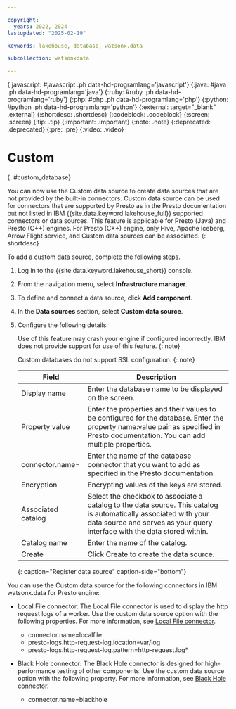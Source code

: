 ```yaml
---

copyright:
  years: 2022, 2024
lastupdated: "2025-02-19"

keywords: lakehouse, database, watsonx.data

subcollection: watsonxdata

---
```


{:javascript: #javascript .ph data-hd-programlang='javascript'}
{:java: #java .ph data-hd-programlang='java'}
{:ruby: #ruby .ph data-hd-programlang='ruby'}
{:php: #php .ph data-hd-programlang='php'}
{:python: #python .ph data-hd-programlang='python'}
{:external: target="_blank" .external}
{:shortdesc: .shortdesc}
{:codeblock: .codeblock}
{:screen: .screen}
{:tip: .tip}
{:important: .important}
{:note: .note}
{:deprecated: .deprecated}
{:pre: .pre}
{:video: .video}


# Custom
{: #custom_database}

You can now use the Custom data source to create data sources that are not provided by the built-in connectors. Custom data source can be used for connectors that are supported by Presto as in the Presto documentation but not listed in IBM {{site.data.keyword.lakehouse_full}} supported connectors or data sources. This feature is applicable for Presto (Java) and Presto (C++) engines. For Presto (C++) engine, only Hive, Apache Iceberg, Arrow Flight service, and Custom data sources can be associated.
{: shortdesc}


To add a custom data source, complete the following steps.

1. Log in to the {{site.data.keyword.lakehouse_short}} console.
2. From the navigation menu, select **Infrastructure manager**.
3. To define and connect a data source, click **Add component**.
4. In the **Data sources** section, select **Custom data source**.
5. Configure the following details:


    Use of this feature may crash your engine if configured incorrectly. IBM does not provide support for use of this feature.
   {: note}

    Custom databases do not support SSL configuration.
   {: note}



    | Field           | Description        |
    |------------------|--------------------|
    | Display name    | Enter the database name to be displayed on the screen. |
    | Property value             | Enter the properties and their values to be configured for the database. Enter the property name:value pair as specified in Presto documentation. You can add multiple properties.|
    | connector.name=     | Enter the name of the database connector that you want to add as specified in the Presto documentation.  |
    | Encryption           | Encrypting values of the keys are stored.  |
    | Associated catalog | Select the checkbox to associate a catalog to the data source. This catalog is automatically associated with your data source and serves as your query interface with the data stored within. |
    | Catalog name | Enter the name of the catalog. |
    | Create |  Click Create to create the data source.|
    {: caption="Register data source" caption-side="bottom"}

You can use the Custom data source for the following connectors in IBM watsonx.data for Presto engine:

* Local File connector: The Local File connector is used to display the http request logs of a worker. Use the custom data source option with the following properties. For more information, see [Local File connector](https://prestodb.io/docs/current/connector/localfile.html).

   * connector.name=localfile
   * presto-logs.http-request-log.location=var/log
   * presto-logs.http-request-log.pattern=http-request.log*

* Black Hole connector: The Black Hole connector is designed for high-performance testing of other components. Use the custom data source option with the following property. For more information, see [Black Hole connector](https://prestodb.io/docs/current/connector/blackhole.html).

   * connector.name=blackhole

